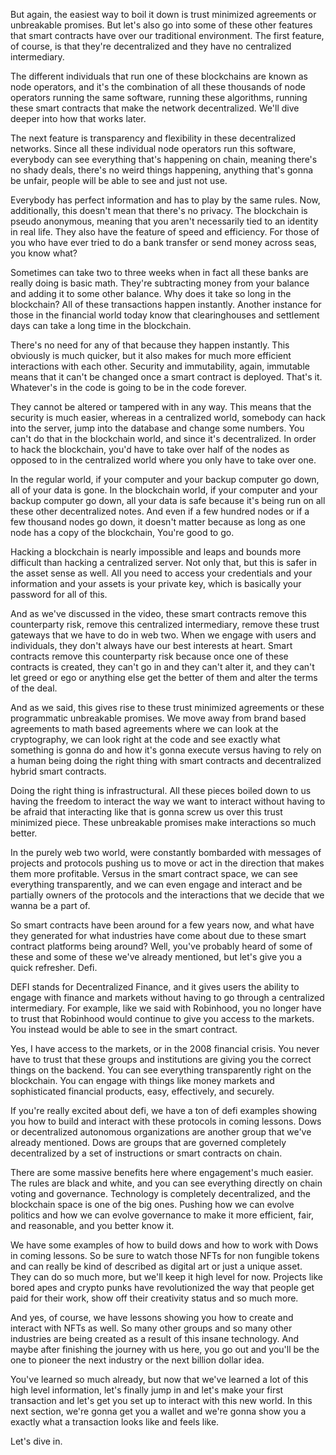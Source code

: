 
But again, the easiest way to boil it down is trust minimized agreements or unbreakable promises. But let's also go into some of these other features that smart contracts have over our traditional environment. The first feature, of course, is that they're decentralized and they have no centralized intermediary.

The different individuals that run one of these blockchains are known as node operators, and it's the combination of all these thousands of node operators running the same software, running these algorithms, running these smart contracts that make the network decentralized. We'll dive deeper into how that works later.

The next feature is transparency and flexibility in these decentralized networks. Since all these individual node operators run this software, everybody can see everything that's happening on chain, meaning there's no shady deals, there's no weird things happening, anything that's gonna be unfair, people will be able to see and just not use.

Everybody has perfect information and has to play by the same rules. Now, additionally, this doesn't mean that there's no privacy. The blockchain is pseudo anonymous, meaning that you aren't necessarily tied to an identity in real life. They also have the feature of speed and efficiency. For those of you who have ever tried to do a bank transfer or send money across seas, you know what?

Sometimes can take two to three weeks when in fact all these banks are really doing is basic math. They're subtracting money from your balance and adding it to some other balance. Why does it take so long in the blockchain? All of these transactions happen instantly. Another instance for those in the financial world today know that clearinghouses and settlement days can take a long time in the blockchain.

There's no need for any of that because they happen instantly. This obviously is much quicker, but it also makes for much more efficient interactions with each other. Security and immutability, again, immutable means that it can't be changed once a smart contract is deployed. That's it. Whatever's in the code is going to be in the code forever.

They cannot be altered or tampered with in any way. This means that the security is much easier, whereas in a centralized world, somebody can hack into the server, jump into the database and change some numbers. You can't do that in the blockchain world, and since it's decentralized. In order to hack the blockchain, you'd have to take over half of the nodes as opposed to in the centralized world where you only have to take over one.

In the regular world, if your computer and your backup computer go down, all of your data is gone. In the blockchain world, if your computer and your backup computer go down, all your data is safe because it's being run on all these other decentralized notes. And even if a few hundred nodes or if a few thousand nodes go down, it doesn't matter because as long as one node has a copy of the blockchain, You're good to go.

Hacking a blockchain is nearly impossible and leaps and bounds more difficult than hacking a centralized server. Not only that, but this is safer in the asset sense as well. All you need to access your credentials and your information and your assets is your private key, which is basically your password for all of this.

And as we've discussed in the video, these smart contracts remove this counterparty risk, remove this centralized intermediary, remove these trust gateways that we have to do in web two. When we engage with users and individuals, they don't always have our best interests at heart. Smart contracts remove this counterparty risk because once one of these contracts is created, they can't go in and they can't alter it, and they can't let greed or ego or anything else get the better of them and alter the terms of the deal.

And as we said, this gives rise to these trust minimized agreements or these programmatic unbreakable promises. We move away from brand based agreements to math based agreements where we can look at the cryptography, we can look right at the code and see exactly what something is gonna do and how it's gonna execute versus having to rely on a human being doing the right thing with smart contracts and decentralized hybrid smart contracts.

Doing the right thing is infrastructural. All these pieces boiled down to us having the freedom to interact the way we want to interact without having to be afraid that interacting like that is gonna screw us over this trust minimized piece. These unbreakable promises make interactions so much better.

In the purely web two world, were constantly bombarded with messages of projects and protocols pushing us to move or act in the direction that makes them more profitable. Versus in the smart contract space, we can see everything transparently, and we can even engage and interact and be partially owners of the protocols and the interactions that we decide that we wanna be a part of.

So smart contracts have been around for a few years now, and what have they generated for what industries have come about due to these smart contract platforms being around? Well, you've probably heard of some of these and some of these we've already mentioned, but let's give you a quick refresher. Defi.

DEFI stands for Decentralized Finance, and it gives users the ability to engage with finance and markets without having to go through a centralized intermediary. For example, like we said with Robinhood, you no longer have to trust that Robinhood would continue to give you access to the markets. You instead would be able to see in the smart contract.

Yes, I have access to the markets, or in the 2008 financial crisis. You never have to trust that these groups and institutions are giving you the correct things on the backend. You can see everything transparently right on the blockchain. You can engage with things like money markets and sophisticated financial products, easy, effectively, and securely.

If you're really excited about defi, we have a ton of defi examples showing you how to build and interact with these protocols in coming lessons. Dows or decentralized autonomous organizations are another group that we've already mentioned. Dows are groups that are governed completely decentralized by a set of instructions or smart contracts on chain.

There are some massive benefits here where engagement's much easier. The rules are black and white, and you can see everything directly on chain voting and governance. Technology is completely decentralized, and the blockchain space is one of the big ones. Pushing how we can evolve politics and how we can evolve governance to make it more efficient, fair, and reasonable, and you better know it.

We have some examples of how to build dows and how to work with Dows in coming lessons. So be sure to watch those NFTs for non fungible tokens and can really be kind of described as digital art or just a unique asset. They can do so much more, but we'll keep it high level for now. Projects like bored apes and crypto punks have revolutionized the way that people get paid for their work, show off their creativity status and so much more.

And yes, of course, we have lessons showing you how to create and interact with NFTs as well. So many other groups and so many other industries are being created as a result of this insane technology. And maybe after finishing the journey with us here, you go out and you'll be the one to pioneer the next industry or the next billion dollar idea.

You've learned so much already, but now that we've learned a lot of this high level information, let's finally jump in and let's make your first transaction and let's get you set up to interact with this new world. In this next section, we're gonna get you a wallet and we're gonna show you a exactly what a transaction looks like and feels like.

Let's dive in.